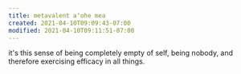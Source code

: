 ```yaml
---
title: metavalent aʻohe mea
created: 2021-04-10T09:09:43-07:00
modified: 2021-04-10T09:11:51-07:00
---
```


it's this sense of being completely empty of self, being nobody, and therefore exercising efficacy in all things.
